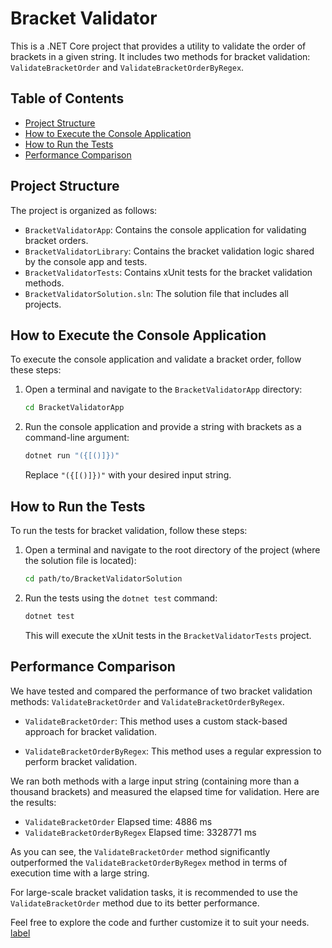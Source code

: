# Bracket Validator

This is a .NET Core project that provides a utility to validate the order of brackets in a given string. It includes two methods for bracket validation: `ValidateBracketOrder` and `ValidateBracketOrderByRegex`.

## Table of Contents

- [Project Structure](#project-structure)
- [How to Execute the Console Application](#how-to-execute-the-console-application)
- [How to Run the Tests](#how-to-run-the-tests)
- [Performance Comparison](#performance-comparison)

## Project Structure

The project is organized as follows:

- `BracketValidatorApp`: Contains the console application for validating bracket orders.
- `BracketValidatorLibrary`: Contains the bracket validation logic shared by the console app and tests.
- `BracketValidatorTests`: Contains xUnit tests for the bracket validation methods.
- `BracketValidatorSolution.sln`: The solution file that includes all projects.

## How to Execute the Console Application

To execute the console application and validate a bracket order, follow these steps:

1. Open a terminal and navigate to the `BracketValidatorApp` directory:

   ```bash
   cd BracketValidatorApp
   ```

2. Run the console application and provide a string with brackets as a command-line argument:

   ```bash
   dotnet run "({[()]})"
   ```

   Replace `"({[()]})"` with your desired input string.

## How to Run the Tests

To run the tests for bracket validation, follow these steps:

1. Open a terminal and navigate to the root directory of the project (where the solution file is located):

   ```bash
   cd path/to/BracketValidatorSolution
   ```

2. Run the tests using the `dotnet test` command:

   ```bash
   dotnet test
   ```

   This will execute the xUnit tests in the `BracketValidatorTests` project.

## Performance Comparison

We have tested and compared the performance of two bracket validation methods: `ValidateBracketOrder` and `ValidateBracketOrderByRegex`.

- `ValidateBracketOrder`: This method uses a custom stack-based approach for bracket validation.

- `ValidateBracketOrderByRegex`: This method uses a regular expression to perform bracket validation.

We ran both methods with a large input string (containing more than a thousand brackets) and measured the elapsed time for validation. Here are the results:

- `ValidateBracketOrder` Elapsed time: 4886 ms
- `ValidateBracketOrderByRegex` Elapsed time: 3328771 ms

As you can see, the `ValidateBracketOrder` method significantly outperformed the `ValidateBracketOrderByRegex` method in terms of execution time with a large string.

For large-scale bracket validation tasks, it is recommended to use the `ValidateBracketOrder` method due to its better performance.

Feel free to explore the code and further customize it to suit your needs.
[label](../RicksFriends/.gitignore)
